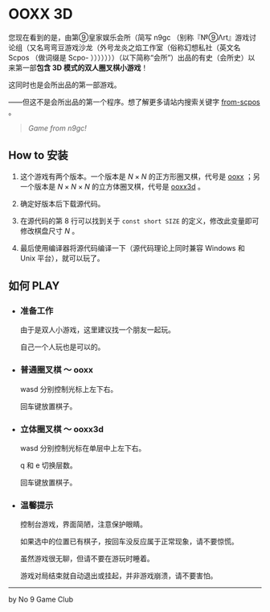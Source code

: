 # OOXX 3D

您现在看到的是，由第⑨皇家娱乐会所（简写 n9gc （别称『№⑨Λrt』游戏讨论组（又名弯弯豆游戏沙龙（外号龙炎之焰工作室（俗称幻想私社（英文名 Scpos （做词缀是 Scpo- ）））））））（以下简称“会所”）出品的有史（会所史）以来第一部**包含 3D 模式的双人圈叉棋小游戏**！

这同时也是会所出品的第一部游戏。

——但这不是会所出品的第一个程序。想了解更多请站内搜索关键字 [from-scpos](https://github.com/search?q=from-scpos) 。

> *Game from n9gc!*

## How to 安装

1. 这个游戏有两个版本。一个版本是 $N \times N$ 的正方形圈叉棋，代号是 [ooxx](https://github.com/E0SelmY4V/ooxx3d/blob/master/ooxx.cpp) ；另一个版本是 $N \times N \times N$ 的立方体圈叉棋，代号是 [ooxx3d](https://github.com/E0SelmY4V/ooxx3d/blob/master/ooxx3d.cpp) 。

2. 确定好版本后下载源代码。

3. 在源代码的第 8 行可以找到关于 `const short SIZE` 的定义，修改此变量即可修改棋盘尺寸 $N$ 。

4. 最后使用编译器将源代码编译一下（源代码理论上同时兼容 Windows 和 Unix 平台），就可以玩了。

## 如何 PLAY

- ### 准备工作

  由于是双人小游戏，这里建议找一个朋友一起玩。

  自己一个人玩也是可以的。

- ### 普通圈叉棋 ～ ooxx

  wasd 分别控制光标上左下右。

  回车键放置棋子。

- ### 立体圈叉棋 ～ ooxx3d

  wasd 分别控制光标在单层中上左下右。

  q 和 e 切换层数。

  回车键放置棋子。

- ### 温馨提示

  控制台游戏，界面简陋，注意保护眼睛。

  如果选中的位置已有棋子，按回车没反应属于正常现象，请不要惊慌。

  虽然游戏很无聊，但请不要在游玩时睡着。

  游戏对局结束就自动退出或挂起，并非游戏崩溃，请不要害怕。

---

by No 9 Game Club
